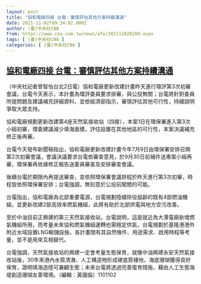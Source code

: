 ```yaml
---
layout: post
title: "協和電廠四接 台電：審慎評估其他方案持續溝通"
date: 2021-11-02T09:34:02.000Z
author: (臺)中央社CNA
from: https://www.cna.com.tw/news/afe/202111020260.aspx
tags: [ (臺)中央社CNA ]
categories: [ (臺)中央社CNA ]
---
```

<!--1635845642000-->
[協和電廠四接 台電：審慎評估其他方案持續溝通](https://www.cna.com.tw/news/afe/202111020260.aspx)
------

<div>
<div></div><div><p>（中央社記者曾智怡台北2日電）協和電廠更新改建計畫昨天進行環評第3次初審會議，台電今天表示，本計畫為環評委員要求排審，與公投無關；台電將針對委員所提問題及建議補充詳細資料，並依經濟部指示，審慎評估其他可行性，持續說明爭取大眾支持。</p><p>協和電廠規劃更新改建第4座天然氣接收站（四接），本案1日在環保署進入第3次小組初審，環委建議減少填海面積，評估設置在其他地區的可行性，本案決議補充修正後再審。</p><p>台電今天發布新聞稿指出，協和電廠更新改建計畫今年7月9日由環保署安排召開第2次初審會議，會議決議要求台電依審查意見，於9月30日前補件送專案小組再審，環保署再依據修正報告送委員審查及安排審查會議。</p><p>後續台電於期限內再提送審查，並依照環保署會議排程於昨天進行第3次初審，時程皆依照環保署安排；台電強調，無刻意於公投前闖關的可能。</p><p>台電指出，協和電廠為北部重要電源，台電規劃陸續除役屆齡的既有4部燃油機組，並更新改建2部高效率燃氣機組，此將有助於北部供電與地方空污改善。</p><p>至於中油目前正興建的第三天然氣接收站，台電說明，這是就近為大潭電廠新增燃氣機組所用，而考量未來協和燃氣機組運轉也需穩定供氣，台電規劃於基隆港港外附近水域設置LNG輸儲設施，各計畫間有其自然條件、用途需求、啟用時程等考量，並不是用來互相替代。</p><p>台電強調，天然氣接收站的興建一定會考量生態保育，就像中油興建永安天然氣接收站後，30年來港內水質清澈、人工構造物形成硬底質棲地，海底珊瑚獲得良好保育，證明填海造陸可兼顧生態；未來台電將透過完善復育措施，藉由人工生態海堤創造珊瑚友善環境。（編輯：黃國倫）1101102</p></div>
</div>
